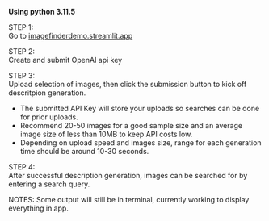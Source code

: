 **Using python 3.11.5**

STEP 1:  
Go to [imagefinderdemo.streamlit.app](https://imagefinderdemo.streamlit.app/)

STEP 2:  
Create and submit OpenAI api key

STEP 3:  
Upload selection of images, then click the submission button to kick off descritpion generation.

- The submitted API Key will store your uploads so searches can be done for prior uploads.
- Recommend 20-50 images for a good sample size and an average image size of less than 10MB to keep API costs low.
- Depending on upload speed and images size, range for each generation time should be around 10-30 seconds.

STEP 4:  
After successful description generation, images can be searched for by entering a search query.

NOTES: Some output will still be in terminal, currently working to display everything in app.
